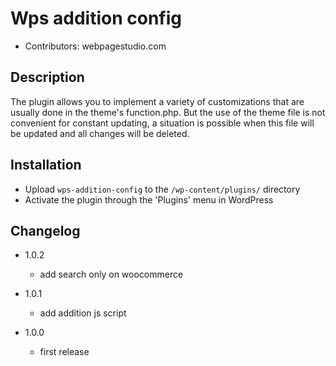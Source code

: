 # Wps addition config
- Contributors: webpagestudio.com

## Description

The plugin allows you to implement a variety of customizations that are usually done in the theme's function.php. But the use of the theme file is not convenient for constant updating, a situation is possible when this file will be updated and all changes will be deleted.

## Installation

- Upload `wps-addition-config` to the `/wp-content/plugins/` directory
- Activate the plugin through the 'Plugins' menu in WordPress

## Changelog

- 1.0.2
  - add search only on woocommerce
  
- 1.0.1
  - add addition js script

- 1.0.0
  - first release

 
